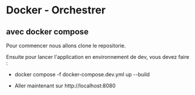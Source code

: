 # Docker - Orchestrer

## avec docker compose

Pour commencer nous allons clone le repositorie.

Ensuite pour lancer l'application en environnement de dev, vous devez faire :

- docker compose -f docker-compose.dev.yml up --build

- Aller maintenant sur http://localhost:8080
